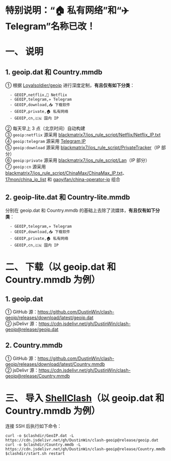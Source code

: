 # 特别说明：“🏠 私有网络”和“✈️ Telegram”名称已改！
# 一、 说明
## 1. geoip.dat 和 Country.mmdb
① 根据 [Loyalsoldier/geoip](https://github.com/Loyalsoldier/geoip) 进行深度定制，**有且仅有如下分类**：
```
  - GEOIP,netflix,🎥 Netflix
  - GEOIP,telegram,✈️ Telegram
  - GEOIP,download,📥 下载软件
  - GEOIP,private,🏠 私有网络
  - GEOIP,cn,🇨🇳 国内 IP
```
② 每天早上 3 点（北京时间）自动构建   
③ `geoip:netflix` 源采用 [blackmatrix7/ios_rule_script/Netflix/Netflix_IP.txt](https://github.com/blackmatrix7/ios_rule_script/tree/master/rule/Clash/Netflix)  
④ `geoip:telegram` 源采用 [Telegram IP](https://core.telegram.org/resources/cidr.txt)  
⑤ `geoip:download` 源采用 [blackmatrix7/ios_rule_script/PrivateTracker](https://github.com/blackmatrix7/ios_rule_script/tree/master/rule/Clash/PrivateTracker)（IP 部分）  
⑥ `geoip:private` 源采用 [blackmatrix7/ios_rule_script/Lan](https://github.com/blackmatrix7/ios_rule_script/tree/master/rule/Clash/Lan)（IP 部分）  
⑦ `geoip:cn` 源采用 [blackmatrix7/ios_rule_script/ChinaMax/ChinaMax_IP.txt](https://github.com/blackmatrix7/ios_rule_script/tree/master/rule/Clash/ChinaMax)、[17mon/china_ip_list](https://github.com/17mon/china_ip_list) 和 [gaoyifan/china-operator-ip](https://github.com/gaoyifan/china-operator-ip) 组合
## 2. geoip-lite.dat 和 Country-lite.mmdb
分别在 geoip.dat 和 Country.mmdb 的基础上去除了流媒体，**有且仅有如下分类**：
```
  - GEOIP,telegram,✈️ Telegram
  - GEOIP,download,📥 下载软件
  - GEOIP,private,🏠 私有网络
  - GEOIP,cn,🇨🇳 国内 IP
```
# 二、 下载（以 geoip.dat 和 Country.mmdb 为例）
## 1. geoip.dat
① GitHub 源：https://github.com/DustinWin/clash-geoip/releases/download/latest/geoip.dat  
② jsDelivr 源：https://cdn.jsdelivr.net/gh/DustinWin/clash-geoip@release/geoip.dat
## 2. Country.mmdb
① GitHub 源：https://github.com/DustinWin/clash-geoip/releases/download/latest/Country.mmdb  
② jsDelivr 源：https://cdn.jsdelivr.net/gh/DustinWin/clash-geoip@release/Country.mmdb
# 三、 导入 [ShellClash](https://github.com/juewuy/ShellClash)（以 geoip.dat 和 Country.mmdb 为例）
连接 SSH 后执行如下命令：
```
curl -o $clashdir/GeoIP.dat -L https://cdn.jsdelivr.net/gh/DustinWin/clash-geoip@release/geoip.dat
curl -o $clashdir/Country.mmdb -L https://cdn.jsdelivr.net/gh/DustinWin/clash-geoip@release/Country.mmdb
$clashdir/start.sh restart
```
